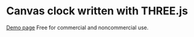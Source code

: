 Canvas clock written with THREE.js
=============
[Demo page](http://rantiev.github.io/threejs-clock)
Free for commercial and noncommercial use.


